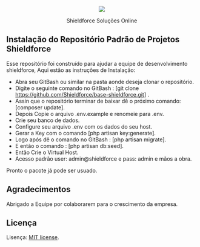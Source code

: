 <p align="center"><img src="https://shieldforce.com.br/logo.png"></p>

<p align="center">
    Shieldforce Soluções Online
</p>

## Instalação do Repositório Padrão de Projetos Shieldforce

Esse repositório foi construído para ajudar a equipe de desenvolvimento shieldforce, Aqui estão as instruções de Instalação:

- Abra seu GitBash ou similar na pasta aonde deseja clonar o repositório.
- Digite o seguinte comando no GitBash : [git clone https://github.com/Shieldforce/base-shieldforce.git] .
- Assin que o repositório terminar de baixar dê o próximo comando: [composer update].
- Depois Copie o arquivo .env.example e renomeie para .env.
- Crie seu banco de dados.
- Configure seu arquivo .env com os dados do seu host.
- Gerar a Key com o comando [php artisan key:generate].
- Logo após dê o comando no GitBash : [php artisan migrate].
- E então o comando : [php artisan db:seed].
- Então Crie o Virtual Host.
- Acesso padrão user: admin@shieldforce e pass: admin e mãos a obra.

Pronto o pacote já pode ser usuado.

## Agradecimentos

Abrigado a Equipe por colaborarem para o crescimento da empresa.

## Licença

Lisença:  [MIT license](https://opensource.org/licenses/MIT).

